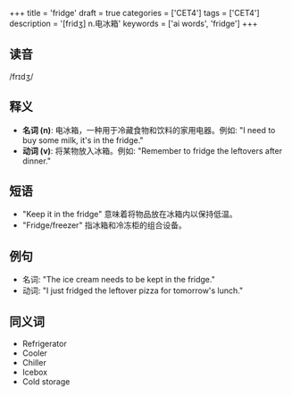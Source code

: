 +++
title = 'fridge'
draft = true
categories = ['CET4']
tags = ['CET4']
description = '[fridʒ] n.电冰箱'
keywords = ['ai words', 'fridge']
+++

## 读音
/frɪdʒ/

## 释义
- **名词 (n)**: 电冰箱，一种用于冷藏食物和饮料的家用电器。例如: "I need to buy some milk, it's in the fridge."
- **动词 (v)**: 将某物放入冰箱。例如: "Remember to fridge the leftovers after dinner."

## 短语
- "Keep it in the fridge" 意味着将物品放在冰箱内以保持低温。
- "Fridge/freezer" 指冰箱和冷冻柜的组合设备。

## 例句
- 名词: "The ice cream needs to be kept in the fridge."
- 动词: "I just fridged the leftover pizza for tomorrow's lunch."

## 同义词
- Refrigerator
- Cooler
- Chiller
- Icebox
- Cold storage
